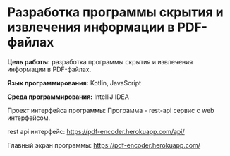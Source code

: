 # Разработка программы скрытия и извлечения информации в PDF-файлах

<b>Цель работы:</b> разработка программы скрытия и извлечения информации в PDF-файлах.

<b>Язык программирования:</b> Kotlin, JavaScript

<b>Среда программирования:</b> IntelliJ IDEA

Проект интерфейса программы:
Программа - rest-api сервис с web интерфейсом.

rest api интерфейс:
https://pdf-encoder.herokuapp.com/api/

Главный экран программы:
https://pdf-encoder.herokuapp.com/